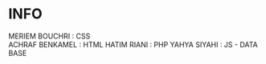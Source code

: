 # INFO
MERIEM BOUCHRI : CSS    
ACHRAF BENKAMEL : HTML 
HATIM RIANI : PHP
YAHYA SIYAHI : JS - DATA BASE


